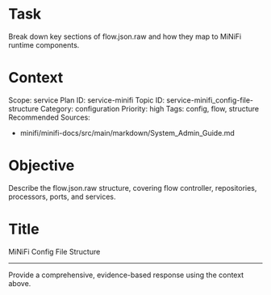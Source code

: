 # Task
Break down key sections of flow.json.raw and how they map to MiNiFi runtime components.

# Context
Scope: service
Plan ID: service-minifi
Topic ID: service-minifi_config-file-structure
Category: configuration
Priority: high
Tags: config, flow, structure
Recommended Sources:
- minifi/minifi-docs/src/main/markdown/System_Admin_Guide.md

# Objective
Describe the flow.json.raw structure, covering flow controller, repositories, processors, ports, and services.

# Title
MiNiFi Config File Structure

---

Provide a comprehensive, evidence-based response using the context above.
